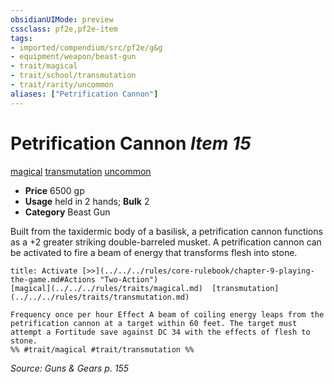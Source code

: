 ```yaml
---
obsidianUIMode: preview
cssclass: pf2e,pf2e-item
tags:
- imported/compendium/src/pf2e/g&g
- equipment/weapon/beast-gun
- trait/magical
- trait/school/transmutation
- trait/rarity/uncommon
aliases: ["Petrification Cannon"]
---
```

# Petrification Cannon *Item 15*  
[magical](magical.md)  [transmutation](transmutation.md)  [uncommon](uncommon.md)  

- **Price** 6500 gp
- **Usage** held in 2 hands; **Bulk** 2
- **Category** Beast Gun

Built from the taxidermic body of a basilisk, a petrification cannon functions as a +2 greater striking double-barreled musket. A petrification cannon can be activated to fire a beam of energy that transforms flesh into stone.

```ad-embed-ability
title: Activate [>>](../../../rules/core-rulebook/chapter-9-playing-the-game.md#Actions "Two-Action")
[magical](../../../rules/traits/magical.md)  [transmutation](../../../rules/traits/transmutation.md)  

Frequency once per hour Effect A beam of coiling energy leaps from the petrification cannon at a target within 60 feet. The target must attempt a Fortitude save against DC 34 with the effects of flesh to stone.  
%% #trait/magical #trait/transmutation %%
```

*Source: Guns & Gears p. 155*
